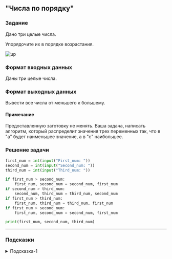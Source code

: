 ## "Числа по порядку"

### Задание

Дано три целые числа. 

Упорядочите их в порядке возрастания.

![up](img/up.png)

### Формат входных данных

Даны три целые числа.

### Формат выходных данных

Вывести все числа от меньшего к большему.

#### Примечание

Предоставленную заготовку не менять. Ваша задача, написать алгоритм, который распределит значения трех переменных так, что в "a" будет наименьшее значение, а в "c" наибольшее.

### Решение задачи

```python
first_num = int(input("First_num: "))
second_num = int(input("Second_num: "))
third_num = int(input("Third_num: "))

if first_num > second_num:
    first_num, second_num = second_num, first_num
if second_num > third_num:
    second_num, third_num = third_num, second_num
if first_num > third_num:
    first_num, third_num = third_num, first_num
if first_num > second_num:
    first_num, second_num = second_num, first_num

print(first_num, second_num, third_num)
```

---

### Подсказки

<details>
<summary>Подсказка-1</summary>
Вспомните про задачу "поменять значения переменных местами".
</details>

